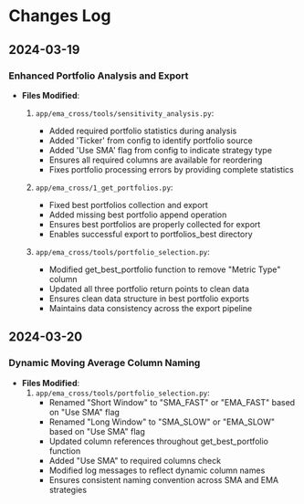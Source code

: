 # Changes Log

## 2024-03-19

### Enhanced Portfolio Analysis and Export
- **Files Modified**:
  1. `app/ema_cross/tools/sensitivity_analysis.py`:
     - Added required portfolio statistics during analysis
     - Added 'Ticker' from config to identify portfolio source
     - Added 'Use SMA' flag from config to indicate strategy type
     - Ensures all required columns are available for reordering
     - Fixes portfolio processing errors by providing complete statistics

  2. `app/ema_cross/1_get_portfolios.py`:
     - Fixed best portfolios collection and export
     - Added missing best portfolio append operation
     - Ensures best portfolios are properly collected for export
     - Enables successful export to portfolios_best directory

  3. `app/ema_cross/tools/portfolio_selection.py`:
     - Modified get_best_portfolio function to remove "Metric Type" column
     - Updated all three portfolio return points to clean data
     - Ensures clean data structure in best portfolio exports
     - Maintains data consistency across the export pipeline

## 2024-03-20

### Dynamic Moving Average Column Naming
- **Files Modified**:
  1. `app/ema_cross/tools/portfolio_selection.py`:
     - Renamed "Short Window" to "SMA_FAST" or "EMA_FAST" based on "Use SMA" flag
     - Renamed "Long Window" to "SMA_SLOW" or "EMA_SLOW" based on "Use SMA" flag
     - Updated column references throughout get_best_portfolio function
     - Added "Use SMA" to required columns check
     - Modified log messages to reflect dynamic column names
     - Ensures consistent naming convention across SMA and EMA strategies